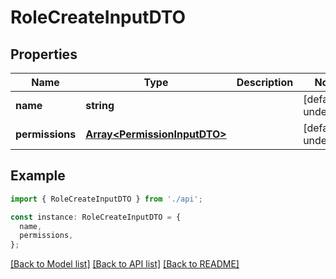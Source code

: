 # RoleCreateInputDTO

## Properties

| Name            | Type                                                         | Description | Notes                  |
| --------------- | ------------------------------------------------------------ | ----------- | ---------------------- |
| **name**        | **string**                                                   |             | [default to undefined] |
| **permissions** | [**Array&lt;PermissionInputDTO&gt;**](PermissionInputDTO.md) |             | [default to undefined] |

## Example

```typescript
import { RoleCreateInputDTO } from './api';

const instance: RoleCreateInputDTO = {
  name,
  permissions,
};
```

[[Back to Model list]](../README.md#documentation-for-models) [[Back to API list]](../README.md#documentation-for-api-endpoints) [[Back to README]](../README.md)
